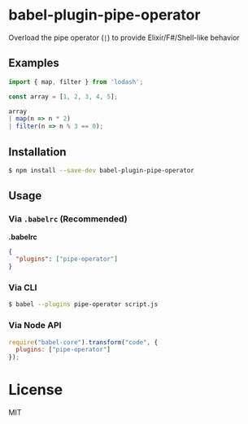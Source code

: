 # babel-plugin-pipe-operator

Overload the pipe operator (`|`) to provide Elixir/F#/Shell-like behavior

## Examples

```javascript
import { map, filter } from 'lodash';

const array = [1, 2, 3, 4, 5];

array
| map(n => n * 2)
| filter(n => n % 3 == 0);
```

## Installation

```sh
$ npm install --save-dev babel-plugin-pipe-operator
```

## Usage

### Via `.babelrc` (Recommended)

**.babelrc**

```json
{
  "plugins": ["pipe-operator"]
}
```

### Via CLI

```sh
$ babel --plugins pipe-operator script.js
```

### Via Node API

```javascript
require("babel-core").transform("code", {
  plugins: ["pipe-operator"]
});
```

# License

MIT
